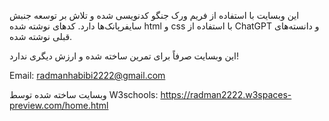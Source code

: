 این وبسایت با استفاده از فریم ورک جنگو کدنویسی شده و تلاش بر توسعه جنبش سایفرپانک‌ها دارد. کدهای نوشته شده html و css با استفاده از ChatGPT و دانسته‌های قبلی نوشته شده.

این وبسایت صرفاً برای تمرین ساخته شده و ارزش دیگری ندارد!

Email: radmanhabibi2222@gmail.com


وبسایت ساخته شده توسط W3schools: https://radman2222.w3spaces-preview.com/home.html
